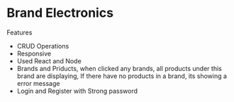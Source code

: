 # Brand Electronics

Features
- CRUD Operations
- Responsive
- Used React and Node
- Brands and Priducts, when clicked any brands, all products under this brand are displaying, If there have no products in a brand, its showing a error message
- Login and Register with Strong password